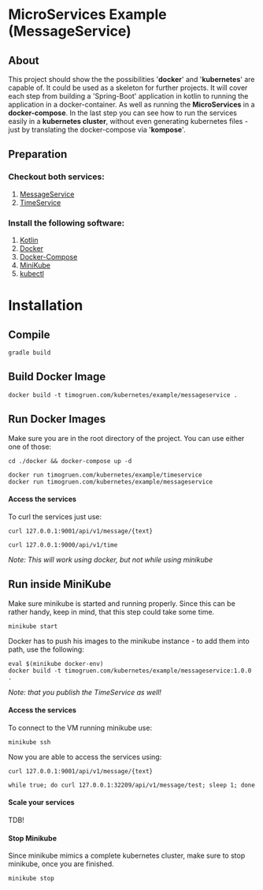 # MicroServices Example (MessageService)

## About
This project should show the the possibilities '**docker**' and '**kubernetes**' are capable of. 
It could be used as a skeleton for further projects. It will cover each step from building a 'Spring-Boot' 
application in kotlin to running the application in a docker-container. As well as running the **MicroServices** in a 
**docker-compose**. In the last step you can see how to run the services easily in a **kubernetes cluster**, without 
even 
generating kubernetes files - just by translating the docker-compose via '**kompose**'.

## Preparation
### Checkout both services:

1) [MessageService](https://github.com/Lacritz/kubernetes.test.messageservice)
2) [TimeService](https://github.com/Lacritz/kubernetes.test.timeservice)

### Install the following software:
1. [Kotlin](https://kotlinlang.org/docs/tutorials/command-line.html)
2. [Docker](https://docs.docker.com/install/)
3. [Docker-Compose](https://docs.docker.com/compose/install/) 
4. [MiniKube](https://kubernetes.io/docs/tasks/tools/install-minikube/)
5. [kubectl](https://kubernetes.io/docs/tasks/tools/install-kubectl/)

# Installation

## Compile
```
gradle build
```

## Build Docker Image
```
docker build -t timogruen.com/kubernetes/example/messageservice .
```

## Run Docker Images
Make sure you are in the root directory of the project.
You can use either one of those: 
```
cd ./docker && docker-compose up -d
```
```
docker run timogruen.com/kubernetes/example/timeservice
docker run timogruen.com/kubernetes/example/messageservice
```

#### Access the services
To curl the services just use: 
```
curl 127.0.0.1:9001/api/v1/message/{text}
```
```
curl 127.0.0.1:9000/api/v1/time
```

_Note: This will work using docker, but not while using minikube_

## Run inside MiniKube
Make sure minikube is started and running properly. Since this can be rather handy, keep in mind, that this step 
could take some time.  
```
minikube start
```
Docker has to push his images to the minikube instance - to add them into path, use the following:
```
eval $(minikube docker-env)
docker build -t timogruen.com/kubernetes/example/messageservice:1.0.0 .
```
_Note: that you publish the TimeService as well!_


#### Access the services 
To connect to the VM running minikube use:
```
minikube ssh
```
Now you are able to access the services using:
```
curl 127.0.0.1:9001/api/v1/message/{text}
```
```
while true; do curl 127.0.0.1:32209/api/v1/message/test; sleep 1; done
```

#### Scale your services
TDB!

#### Stop Minikube
Since minikube mimics a complete kubernetes cluster, make sure to stop minikube, once you are finished.
```
minikube stop
```
